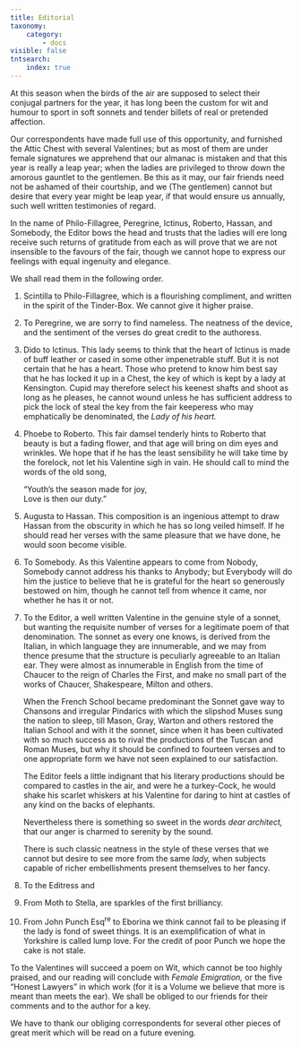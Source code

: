 ```yaml
---
title: Editorial
taxonomy:
    category:
        - docs
visible: false
tntsearch:
    index: true
---
```


At this season when the birds of the air are supposed to select their conjugal partners for the year, it has long been the custom for wit and humour to sport in soft sonnets and tender billets of real or pretended affection.

Our correspondents have made full use of this opportunity, and furnished the Attic Chest with several Valentines; but as most of them are under female signatures we apprehend that our almanac is mistaken and that this year is really a leap year; when the ladies are privileged to throw down the amorous gauntlet to the gentlemen. Be this as it may, our fair friends need not be ashamed of their courtship, and we (The gentlemen) cannot but desire that every year might be leap year, if that would ensure us annually, such well written testimonies of regard.

In the name of Philo-Fillagree, Peregrine, Ictinus, Roberto, Hassan, and Somebody, the Editor bows the head and trusts that the ladies will ere long receive such returns of gratitude from each as will prove that we are not insensible to the favours of the fair, though we cannot hope to express our feelings with equal ingenuity and elegance.

We shall read them in the following order.

1. Scintilla to Philo-Fillagree, which is a flourishing compliment, and written in the spirit of the Tinder-Box. We cannot give it higher praise.

2. To Peregrine, we are sorry to find nameless. The neatness of the device, and the sentiment of the verses do great credit to the authoress.

3. Dido to Ictinus. This lady seems to think that the heart of Ictinus is made of buff leather or cased in some other impenetrable stuff. But it is not certain that he has a heart. Those who pretend to know him best say that he has locked it up in a Chest, the key of which is kept by a lady at Kensington. Cupid may therefore select his keenest shafts and shoot as long as he pleases, he cannot wound unless he has sufficient address to pick the lock of steal the key from the fair keeperess who may emphatically be denominated, the *Lady of his heart.*

4. Phoebe to Roberto. This fair damsel tenderly hints to Roberto that beauty is but a fading flower, and that age will bring on dim eyes and wrinkles. We hope that if he has the least sensibility he will take time by the forelock, not let his Valentine sigh in vain. He should call to mind the words of the old song,

    “Youth’s the season made for joy,  
    Love is then our duty.”

5. Augusta to Hassan. This composition is an ingenious attempt to draw Hassan from the obscurity in which he has so long veiled himself. If he should read her verses with the same pleasure that we have done, he would soon become visible.

6. To Somebody. As this Valentine appears to come from Nobody, Somebody cannot address his thanks to Anybody; but Everybody will do him the justice to believe that he is grateful for the heart so generously bestowed on him, though he cannot tell from whence it came, nor whether he has it or not.

7. To the Editor, a well written Valentine in the genuine style of a sonnet, but wanting the requisite number of verses for a legitimate poem of that denomination. The sonnet as every one knows, is derived from the Italian, in which language they are innumerable, and we may from thence presume that the structure is peculiarly agreeable to an Italian ear. They were almost as innumerable in English from the time of Chaucer to the reign of Charles the First, and make no small part of the works of Chaucer, Shakespeare, Milton and others.

   When the French School became predominant the Sonnet gave way to Chansons and irregular Pindarics with which the slipshod Muses sung the nation to sleep, till Mason, Gray, Warton and others restored the Italian School and with it the sonnet, since when it has been cultivated with so much success as to rival the productions of the Tuscan and Roman Muses, but why it should be confined to fourteen verses and to one appropriate form we have not seen explained to our satisfaction.

   The Editor feels a little indignant that his literary productions should be compared to castles in the air, and were he a turkey-Cock, he would shake his scarlet whiskers at his Valentine for daring to hint at castles of any kind on the backs of elephants.

   Nevertheless there is something so sweet in the words *dear architect,* that our anger is charmed to serenity by the sound.

   There is such classic neatness in the style of these verses that we cannot but desire to see more from the same *lady,* when subjects capable of richer embellishments present themselves to her fancy.

8. To the Editress and

9. From Moth to Stella, are sparkles of the first brilliancy.

10. From John Punch Esq<sup>re</sup> to Eborina we think cannot fail to be pleasing if the lady is fond of sweet things. It is an exemplification of what in Yorkshire is called lump love. For the credit of poor Punch we hope the cake is not stale.

To the Valentines will succeed a poem on Wit, which cannot be too highly praised, and our reading will conclude with *Female Emigration,* or the five “Honest Lawyers” in which work (for it is a Volume we believe that more is meant than meets the ear). We shall be obliged to our friends for their comments and to the author for a key.

We have to thank our obliging correspondents for several other pieces of great merit which will be read on a future evening.